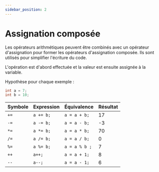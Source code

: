 ```yaml
---
sidebar_position: 2
---
```


# Assignation composée

Les opérateurs arithmétiques peuvent être combinés avec un opérateur d'assignation pour former les opérateurs d'assignation composée.
Ils sont utilisés pour simplifier l'écriture du code.

L'opération est d'abord effectuée et la valeur est ensuite assignée à la variable.

Hypothèse pour chaque exemple :  

```cs
int a = 7;
int b = 10;
```

| Symbole | Expression | Équivalence | Résultat |
| ------- | ---------- | ----------- | -------- |
| `+=` | `a += b;` | `a = a + b;` | 17 |
| `-=` | `a -= b;` | `a = a - b;` | -3 |
| `*=` |`a *= b;` | `a = a * b;` | 70 |
| `/=` | `a /= b;` | `a = a / b;` | 0 |
| `%=` | `a %= b;` | `a = a % b ;` | 7 |
| `++` | `a++;` | `a = a + 1;` | 8 |
| `--` | `a--;` | `a = a - 1;` | 6 |
